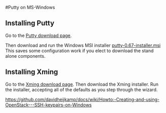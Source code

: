#Putty on MS-Windows

## Installing Putty 

Go to the [Putty download page](http://www.chiark.greenend.org.uk/~sgtatham/putty/download.html).

Then download and run the Windows MSI installer [putty-0.67-installer.msi](https://the.earth.li/~sgtatham/putty/latest/x86/putty-0.67-installer.msi)
This saves some configuration work if you elect to download the stand alone components.

## Installing Xming

Go to the [Xming download page](https://sourceforge.net/projects/xming/). Then download the Xming installer. 
Run the installer, accepting all of the defaults as you step through the wizard.

https://github.com/davidheijkamp/docs/wiki/Howto:-Creating-and-using-OpenStack---SSH-keypairs-on-Windows
